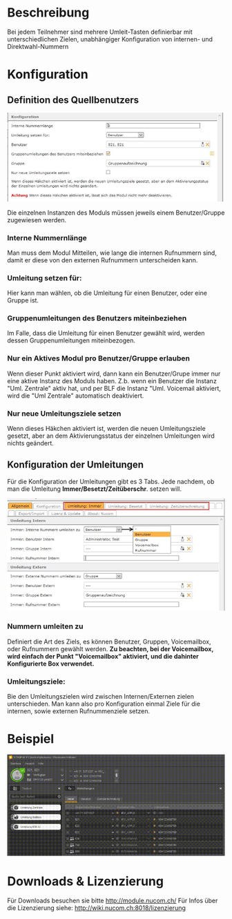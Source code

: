 <!-- TITLE: Funktionstastengesteuerte Umleitung -->
# Beschreibung
Bei jedem Teilnehmer sind mehrere Umleit-Tasten definierbar mit unterschiedlichen Zielen, unabhängiger Konfiguration von internen- und Direktwahl-Nummern 
# Konfiguration
## Definition des Quellbenutzers
![2](/uploads/funktionstastengesteuerte-umleitung/2.jpg "2")

Die einzelnen Instanzen des Moduls müssen jeweils einem Benutzer/Gruppe zugewiesen werden.

### Interne Nummernlänge
Man muss dem Modul Mitteilen, wie lange die internen Rufnummern sind, damit er diese von den externen Rufnummern unterscheiden kann.

### Umleitung setzen für:
Hier kann man wählen, ob die Umleitung für einen Benutzer, oder eine Gruppe ist.

### Gruppenumleitungen des Benutzers miteinbeziehen 	
Im Falle, dass die Umleitung für einen Benutzer gewählt wird, werden dessen Gruppenumleitungen miteinbezogen.

### Nur ein Aktives Modul pro Benutzer/Gruppe erlauben
Wenn dieser Punkt aktiviert wird, dann kann ein Benutzer/Grupe immer nur eine aktive Instanz des Moduls haben.
Z.b. wenn ein Benutzer die Instanz "Uml. Zentrale" aktiv hat, und per BLF die Instanz "Uml. Voicemail aktiviert, wird die "Uml Zentrale" automatisch deaktiviert.

### Nur neue Umleitungsziele setzen
Wenn dieses Häkchen aktiviert ist, werden die neuen Umleitungsziele gesetzt, aber an dem Aktivierungsstatus der einzelnen Umleitungen wird nichts geändert. 

## Konfiguration der Umleitungen
Für die Konfiguration der Umleitungen gibt es 3 Tabs. Jede nachdem, ob man die Umleitung **Immer/Besetzt/Zeitüberschr**. setzen will.

![3](/uploads/funktionstastengesteuerte-umleitung/3.jpg "3")

### Nummern umleiten zu 
Definiert die Art des Ziels, es können Benutzer, Gruppen, Voicemailbox, oder Rufnummern gewählt werden.
**Zu beachten, bei der Voicemailbox, wird einfach der Punkt "Voicemailbox" aktiviert, und die dahinter Konfigurierte Box verwendet.**

### Umleitungsziele:
Bie den Umleitungszielen wird zwischen Internen/Externen zielen unterschieden.
Man kann also pro Konfiguration einmal Ziele für die internen, sowie externen Rufnummenziele setzen.
# Beispiel
![1](/uploads/funktionstastengesteuerte-umleitung/1.gif "1")
# Downloads & Lizenzierung
Für Downloads besuchen sie bitte http://module.nucom.ch/
Für Infos über die Lizenzierung siehe: http://wiki.nucom.ch:8018/lizenzierung
